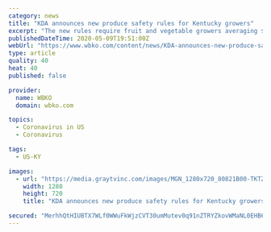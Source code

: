 ```yaml
---
category: news
title: "KDA announces new produce safety rules for Kentucky growers"
excerpt: "The new rules require fruit and vegetable growers averaging $25,000 or above in annual sales during the previous three years to complete a farm survey with the KDA and a seven-hour Produce Safety Alliance (PSA) Grower Training course."
publishedDateTime: 2020-05-09T19:51:00Z
webUrl: "https://www.wbko.com/content/news/KDA-announces-new-produce-safety-rules-for-Kentucky-growers-570340151.html"
type: article
quality: 40
heat: 40
published: false

provider:
  name: WBKO
  domain: wbko.com

topics:
  - Coronavirus in US
  - Coronavirus

tags:
  - US-KY

images:
  - url: "https://media.graytvinc.com/images/MGN_1280x720_80821B00-TKTZT1.jpg"
    width: 1280
    height: 720
    title: "KDA announces new produce safety rules for Kentucky growers"

secured: "MerhhQtHIUBTX7WLf0WWuFkWjzCVT30umMutev0q91nZTRYZkovWMaNL0EHB6WHNHq6J2mvDu/j2/Bu5rOlyt+26J9Zhq1CvOSRGW7bNvSL7Hcdw4Xg3/0oa/tFvxDCU+S40oEarc+M3WtAIla9FlncUiUgTMDPbFEk7DwjVjsBrJdZqBNR/1J+ruodtAv8HxsivthsqbTdt2Kk0CTa59+2ShlYYuUiyKk1S6lMeJwFgzYRQNNiJnpwW3+OvS4kaqNVCecS3+B8p/C05wDEjLYrhvCXwFfcFPuvnAowVO9FQvwJbj9JA23YlVf74Ji6W;wEXiPI7U9Bm1+zvbcmFnMg=="
---
```


